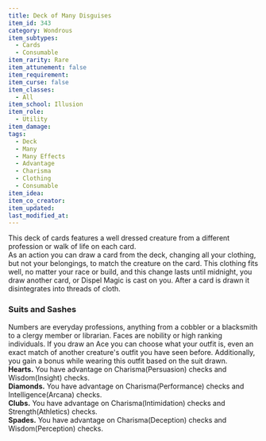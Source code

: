 ```yaml
---
title: Deck of Many Disguises
item_id: 343
category: Wondrous
item_subtypes: 
  - Cards
  - Consumable
item_rarity: Rare
item_attunement: false
item_requirement: 
item_curse: false
item_classes: 
  - All
item_school: Illusion
item_role: 
  - Utility
item_damage: 
tags:
  - Deck
  - Many
  - Many Effects
  - Advantage
  - Charisma
  - Clothing
  - Consumable
item_idea: 
item_co_creator: 
item_updated: 
last_modified_at: 
---
```


This deck of cards features a well dressed creature from a different profession or walk of life on each card.  
As an action you can draw a card from the deck, changing all your clothing, but not your belongings, to match the creature on the card. This clothing fits well, no matter your race or build, and this change lasts until midnight, you draw another card, or <magic-spell>Dispel Magic</magic-spell> is cast on you. After a card is drawn it disintegrates into threads of cloth.

### Suits and Sashes

Numbers are everyday professions, anything from a cobbler or a blacksmith to a clergy member or librarian. Faces are nobility or high ranking individuals. If you draw an Ace you can choose what your outfit is, even an exact match of another creature's outfit you have seen before. Additionally, you gain a bonus while wearing this outfit based on the suit drawn.  
**Hearts.** You have advantage on Charisma(Persuasion) checks and Wisdom(Insight) checks.  
**Diamonds.** You have advantage on Charisma(Performance) checks and Intelligence(Arcana) checks.  
**Clubs.** You have advantage on Charisma(Intimidation) checks and Strength(Athletics) checks.  
**Spades.** You have advantage on Charisma(Deception) checks and Wisdom(Perception) checks.
